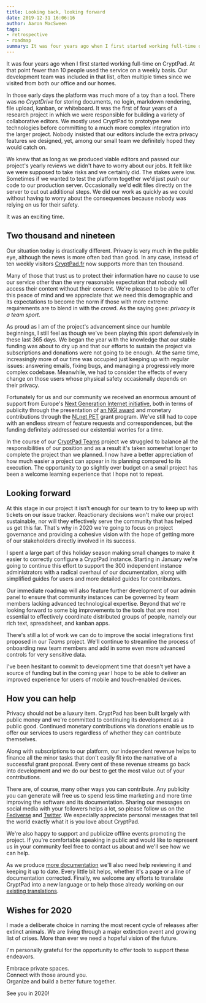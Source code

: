 ```yaml
---
title: Looking back, looking forward
date: 2019-12-31 16:06:16
author: Aaron MacSween
tags:
- retrospective
- roadmap
summary: It was four years ago when I first started working full-time on CryptPad. At that point fewer than 10 people used the service on a weekly basis.
---
```


It was four years ago when I first started working full-time on CryptPad.
At that point fewer than 10 people used the service on a weekly basis.
Our development team was included in that list, often multiple times since we visited from both our office and our homes.

In those early days the platform was much more of a toy than a tool.
There was no _CryptDrive_ for storing documents, no login, markdown rendering, file upload, kanban, or whiteboard.
It was the first of four years of a research project in which we were responsible for building a variety of collaborative editors.
We mostly used CryptPad to prototype new technologies before committing to a much more complex integration into the larger project.
Nobody insisted that our editors include the extra privacy features we designed, yet, among our small team we definitely hoped they would catch on.

We knew that as long as we produced viable editors and passed our project's yearly reviews we didn't have to worry about our jobs.
It felt like we were supposed to take risks and we certainly did.
The stakes were low.
Sometimes if we wanted to test the platform together we'd just push our code to our production server.
Occasionally we'd edit files directly on the server to cut out additional steps.
We did our work as quickly as we could without having to worry about the consequences because nobody was relying on us for their safety.

It was an exciting time.

## Two thousand and nineteen

Our situation today is drastically different.
Privacy is very much in the public eye, although the news is more often bad than good.
In any case, instead of ten weekly visitors [CryptPad.fr](https:/cryptpad.fr) now supports more than ten thousand.

Many of those that trust us to protect their information have no cause to use our service other than the very reasonable expectation that nobody will access their content without their consent.
We're pleased to be able to offer this peace of mind and we appreciate that we need this demographic and its expectations to become the norm if those with more extreme requirements are to blend in with the crowd.
As the saying goes: _privacy is a team sport_.

As proud as I am of the project's advancement since our humble beginnings, I still feel as though we've been playing this sport defensively in these last 365 days.
We began the year with the knowledge that our stable funding was about to dry up and that our efforts to sustain the project via subscriptions and donations were not going to be enough.
At the same time, increasingly more of our time was occupied just keeping up with regular issues: answering emails, fixing bugs, and managing a progressively more complex codebase.
Meanwhile, we had to consider the effects of every change on those users whose physical safety occasionally depends on their privacy.

Fortunately for us and our community we received an enormous amount of support from Europe's [Next Generation Internet initiative](https://www.ngi.eu/), both in terms of publicity through the presentation of [an NGI award](https://blog.cryptpad.fr/2019/02/22/Heading-to-Barcelona/) and monetary contributions through the [NLnet PET](https://nlnet.nl/PET/) grant program.
We've still had to cope with an endless stream of feature requests and correspondences, but the funding definitely addressed our existential worries for a time.

In the course of our [CryptPad Teams](https://blog.cryptpad.fr/2019/05/27/Our-future-is-collaborative/) project we struggled to balance all the responsibilities of our position and as a result it's taken somewhat longer to complete the project than we planned.
I now have a better appreciation of how much easier a project can appear in its planning compared to its execution.
The opportunity to go slightly over budget on a small project has been a welcome learning experience that I hope not to repeat.

## Looking forward

At this stage in our project it isn't enough for our team to try to keep up with tickets on our issue tracker.
Reactionary decisions won't make our project sustainable, nor will they effectively serve the community that has helped us get this far.
That's why in 2020 we're going to focus on project governance and providing a cohesive vision with the hope of getting more of our stakeholders directly involved in its success.

I spent a large part of this holiday season making small changes to make it easier to correctly configure a CryptPad instance.
Starting in January we're going to continue this effort to support the 300 independent instance administrators with a radical overhaul of our documentation, along with simplified guides for users and more detailed guides for contributors.

Our immediate roadmap will also feature further development of our admin panel to ensure that community instances can be governed by team members lacking advanced technological expertise.
Beyond that we're looking forward to some big improvements to the tools that are most essential to effectively coordinate distributed groups of people, namely our rich text, spreadsheet, and kanban apps.

There's still a lot of work we can do to improve the social integrations first proposed in our _Teams_ project.
We'll continue to streamline the process of onboarding new team members and add in some even more advanced controls for very sensitive data.

I've been hesitant to commit to development time that doesn't yet have a source of funding but in the coming year I hope to be able to deliver an improved experience for users of mobile and touch-enabled devices.

## How you can help

Privacy should not be a luxury item.
CryptPad has been built largely with public money and we're committed to continuing its development as a public good.
Continued monetary contributions via donations enable us to offer our services to users regardless of whether they can contribute themselves.

Along with subscriptions to our platform, our independent revenue helps to finance all the minor tasks that don't easily fit into the narrative of a successful grant proposal.
Every cent of these revenue streams go back into development and we do our best to get the most value out of your contributions.

There are, of course, many other ways you can contribute.
Any publicity you can generate will free us to spend less time marketing and more time improving the software and its documentation.
Sharing our messages on social media with your followers helps a lot, so please follow us on the [Fediverse](https://social.weho.st/@cryptpad) and [Twitter](https://twitter.com/cryptpad).
We especially appreciate personal messages that tell the world exactly what it is you love about CryptPad.

We're also happy to support and publicize offline events promoting the project.
If you're comfortable speaking in public and would like to represent us in your community feel free to contact us about and we'll see how we can help.

As we produce [more documentation](https://github.com/xwiki-labs/cryptpad-guide/) we'll also need help reviewing it and keeping it up to date.
Every little bit helps, whether it's a page or a line of documentation corrected.
Finally, we welcome any efforts to translate CryptPad into a new language or to help those already working on our [existing translations](https://weblate.cryptpad.fr/projects/cryptpad/app/).

## Wishes for 2020

I made a deliberate choice in naming the most recent cycle of releases after extinct animals.
We are living through a major extinction event and growing list of crises.
More than ever we need a hopeful vision of the future.

I'm personally grateful for the opportunity to offer tools to support these endeavors.

Embrace private spaces.  
Connect with those around you.  
Organize and build a better future together.

See you in 2020!


